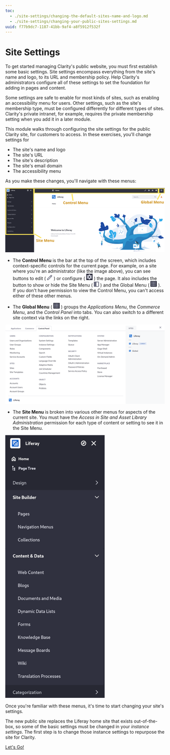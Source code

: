 ```yaml
---
toc:
  - ./site-settings/changing-the-default-sites-name-and-logo.md
  - ./site-settings/changing-your-public-sites-settings.md
uuid: f77b9dc7-1187-41bb-9af4-a8f5912f532f
---
```

# Site Settings

To get started managing Clarity's public website, you must first establish some basic settings. Site settings encompass everything from the site's name and logo, to its URL and membership policy. Help Clarity's administrators configure all of these settings to set the foundation for adding in pages and content.

Some settings are safe to enable for most kinds of sites, such as enabling an accessibility menu for users. Other settings, such as the site's membership type, must be configured differently for different types of sites. Clarity's private intranet, for example, requires the private membership setting when you add it in a later module.

This module walks through configuring the site settings for the public Clarity site, for customers to access. In these exercises, you'll change settings for

* The site's name and logo
* The site's URL
* The site's description
* The site's email domain
* The accessibility menu

As you make these changes, you'll navigate with these menus:

![The Control Menu, Global Menu, and Site Menu are all key parts of the interface you'll use to change your site's settings.](./site-settings/images/01.png)

* The **Control Menu** is the bar at the top of the screen, which includes context-specific controls for the current page. For example, on a site where you're an administrator (like the image above), you can see buttons to edit ( ![Edit icon](../images/icon-edit.png) ) or configure ( ![Configure icon](../images/icon-cog.png) ) the page. It also includes the button to show or hide the Site Menu ( ![Site Menu icon](../images/icon-product-menu-open.png) ) and the Global Menu ( ![Global Menu icon](../images/icon-applications-menu.png) ). If you don't have permission to view the Control Menu, you can't access either of these other menus.

* The **Global Menu** ( ![Global Menu icon](../images/icon-applications-menu.png) ) groups the *Applications Menu*, the *Commerce Menu*, and the *Control Panel* into tabs. You can also switch to a different site context via the links on the right.

![The Global Menu incorporates the Applications Menu, Commerce Menu, and Control Panel.](./site-settings/images/02.png)

* The **Site Menu** is broken into various other menus for aspects of the current site. You must have the *Access in Site and Asset Library Administration* permission for each type of content or setting to see it in the Site Menu.

![You must have permission to see each specific menu option in the Site Menu.](./site-settings/images/03.png)

Once you're familiar with these menus, it's time to start changing your site's settings.

The new public site replaces the Liferay home site that exists out-of-the-box, so some of the basic settings must be changed in your *instance settings*. The first step is to change those instance settings to repurpose the site for Clarity.

[Let's Go!](./site-settings/changing-the-default-sites-name-and-logo.md)

